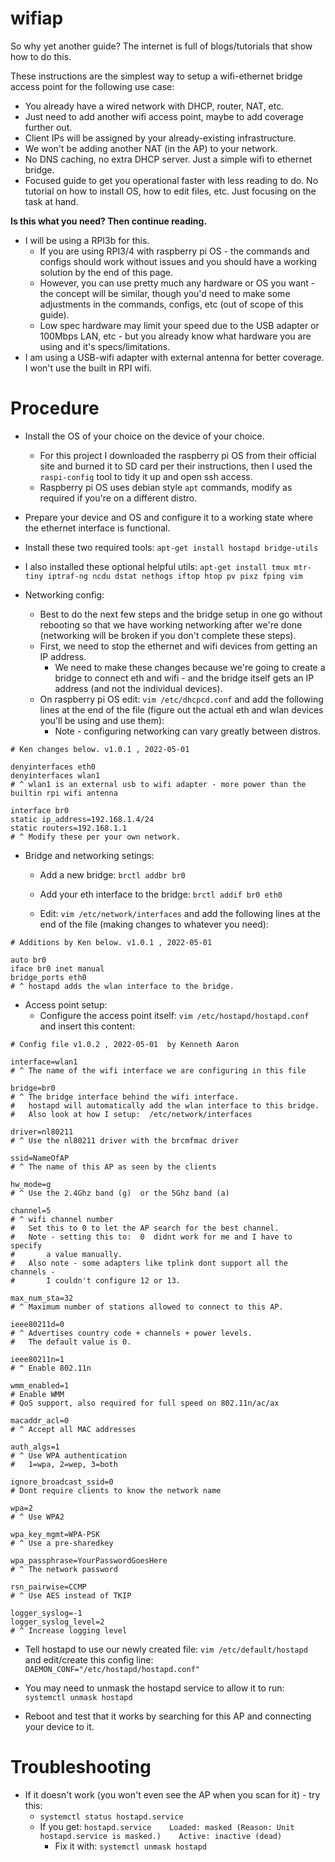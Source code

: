 # wifiap

So why yet another guide? The internet is full of blogs/tutorials that show how to do this.


These instructions are the simplest way to setup a wifi-ethernet bridge access point for the following use case:
* You already have a wired network with DHCP, router, NAT, etc.
* Just need to add another wifi access point, maybe to add coverage further out.
* Client IPs will be assigned by your already-existing infrastructure.
* We won't be adding another NAT (in the AP) to your network.
* No DNS caching, no extra DHCP server. Just a simple wifi to ethernet bridge.
* Focused guide to get you operational faster with less reading to do. No tutorial on how to install OS, how to edit files, etc. Just focusing on the task at hand.

**Is this what you need? Then continue reading.**

* I will be using a RPI3b for this.
    * If you are using RPI3/4 with raspberry pi OS - the commands and configs should work without issues and you should have a working solution by the end of this page.
    * However, you can use pretty much any hardware or OS you want - the concept will be similar, though you'd need to make some adjustments in the commands, configs, etc (out of scope of this guide).
    * Low spec hardware may limit your speed due to the USB adapter or 100Mbps LAN, etc - but you already know what hardware you are using and it's specs/limitations.
* I am using a USB-wifi adapter with external antenna for better coverage. I won't use the built in RPI wifi.


Procedure
=========

* Install the OS of your choice on the device of your choice.
    * For this project I downloaded the raspberry pi OS from their official site and burned it to SD card per their instructions, then I used the `raspi-config` tool to tidy it up and open ssh access.
    * Raspberry pi OS uses debian style `apt` commands, modify as required if you're on a different distro.
* Prepare your device and OS and configure it to a working state where the ethernet interface is functional.
* Install these two required tools:  `apt-get install hostapd bridge-utils`
* I also installed these optional helpful utils:  `apt-get install tmux mtr-tiny iptraf-ng ncdu dstat nethogs iftop htop pv pixz fping vim`

* Networking config:
    * Best to do the next few steps and the bridge setup in one go without rebooting so that we have working networking after we're done (networking will be broken if you don't complete these steps).
    * First, we need to stop the ethernet and wifi devices from getting an IP address.
        * We need to make these changes because we're going to create a bridge to connect eth and wifi - and the bridge itself gets an IP address (and not the individual devices).
    * On raspberry pi OS edit:  `vim /etc/dhcpcd.conf`  and add the following lines at the end of the file (figure out the actual eth and wlan devices you'll be using and use them):
        * Note - configuring networking can vary greatly between distros.

```
# Ken changes below. v1.0.1 , 2022-05-01

denyinterfaces eth0
denyinterfaces wlan1
# ^ wlan1 is an external usb to wifi adapter - more power than the builtin rpi wifi antenna

interface br0
static ip_address=192.168.1.4/24
static routers=192.168.1.1
# ^ Modify these per your own network.
```

* Bridge and networking setings:
    * Add a new bridge:  `brctl addbr br0`
    * Add your eth interface to the bridge:  `brctl addif br0 eth0`

    * Edit:  `vim /etc/network/interfaces`  and add the following lines at the end of the file (making changes to whatever you need):

```
# Additions by Ken below. v1.0.1 , 2022-05-01

auto br0
iface br0 inet manual
bridge_ports eth0
# ^ hostapd adds the wlan interface to the bridge.
```

* Access point setup:
    * Configure the access point itself:  `vim /etc/hostapd/hostapd.conf` and insert this content:

```
# Config file v1.0.2 , 2022-05-01  by Kenneth Aaron

interface=wlan1
# ^ The name of the wifi interface we are configuring in this file

bridge=br0
# ^ The bridge interface behind the wifi interface.
#   hostapd will automatically add the wlan interface to this bridge.
#   Also look at how I setup:  /etc/network/interfaces

driver=nl80211
# ^ Use the nl80211 driver with the brcmfmac driver

ssid=NameOfAP
# ^ The name of this AP as seen by the clients

hw_mode=g
# ^ Use the 2.4Ghz band (g)  or the 5Ghz band (a)

channel=5
# ^ wifi channel number
#   Set this to 0 to let the AP search for the best channel.
#   Note - setting this to:  0  didnt work for me and I have to specify
#       a value manually.
#   Also note - some adapters like tplink dont support all the channels -
#       I couldn't configure 12 or 13.

max_num_sta=32
# ^ Maximum number of stations allowed to connect to this AP.

ieee80211d=0
# ^ Advertises country code + channels + power levels.
#   The default value is 0.

ieee80211n=1
# ^ Enable 802.11n

wmm_enabled=1
# Enable WMM
# QoS support, also required for full speed on 802.11n/ac/ax

macaddr_acl=0
# ^ Accept all MAC addresses

auth_algs=1
# ^ Use WPA authentication
#   1=wpa, 2=wep, 3=both

ignore_broadcast_ssid=0
# Dont require clients to know the network name

wpa=2
# ^ Use WPA2

wpa_key_mgmt=WPA-PSK
# ^ Use a pre-sharedkey

wpa_passphrase=YourPasswordGoesHere
# ^ The network password

rsn_pairwise=CCMP
# ^ Use AES instead of TKIP

logger_syslog=-1
logger_syslog_level=2
# ^ Increase logging level

```

* Tell hostapd to use our newly created file:  `vim /etc/default/hostapd`  and edit/create this config line:  `DAEMON_CONF="/etc/hostapd/hostapd.conf"`

* You may need to unmask the hostapd service to allow it to run:  `systemctl unmask hostapd`

* Reboot and test that it works by searching for this AP and connecting your device to it.


Troubleshooting
===============

* If it doesn't work (you won't even see the AP when you scan for it) - try this:
    * `systemctl status hostapd.service`
    * If you get:  `hostapd.service    Loaded: masked (Reason: Unit hostapd.service is masked.)    Active: inactive (dead)`
        * Fix it with:  `systemctl unmask hostapd`


